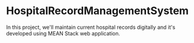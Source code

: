 # HospitalRecordManagementSystem
In this project, we'll maintain current hospital records digitally and it's developed using MEAN Stack web application.
